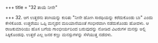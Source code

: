 +++
title = "32 ತಾಯೆ ನೀನೇ"

+++
32. ಆಗ ಉತ್ತರನು ತಂಗಿಯನ್ನು ಕುರಿತು "ನೀನೇ ಹೋಗಿ ಸಾರಥಿಯನ್ನು ಕರೆದುಕೊಂಡು ಬಾ" ಎಂದು ಕೇಳಿಕೊಂಡ. ಉತ್ತರೆಯು ಒಪ್ಪಿ ಮನ್ಮಥನ ಮರಿಯಾನೆಯಂತೆ ಗಂಭೀರವಾಗಿ ನಡೆದುಕೊಂಡು ಹೋದಳು. ಆ ರಾಜಕುಮಾರಿಯು ಹೊಸ ಬಗೆಯ ಗಾಂಭೀರ್ಯದಿಂದ ಬರುವುದನ್ನು ನೋಡಿದ ವಿಟರುಗಳ ಮನಸ್ಸು ಅಲ್ಲಿ ಸಿಕ್ಕಿಕೊಂಡವು. ಉತ್ತರೆ ಎಲ್ಲ ಜನರ ಕಣ್ಣು ಮನಸ್ಸುಗಳನ್ನು ಸೆಳೆಯುತ್ತ ನಡೆದಳು.